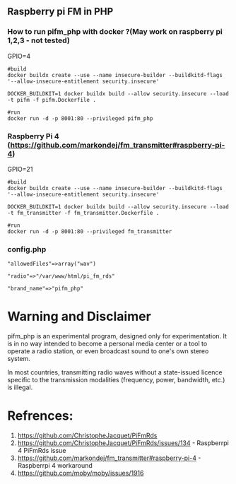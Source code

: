 ## Raspberry pi FM in PHP

### How to run pifm_php with docker ?(May work on raspberry pi 1,2,3 - not tested)
GPIO=4
```
#build
docker buildx create --use --name insecure-builder --buildkitd-flags '--allow-insecure-entitlement security.insecure'

DOCKER_BUILDKIT=1 docker buildx build --allow security.insecure --load -t pifm -f pifm.Dockerfile .

#run
docker run -d -p 8001:80 --privileged pifm_php
```

### Raspberry Pi 4 (https://github.com/markondej/fm_transmitter#raspberry-pi-4)
GPIO=21
```
#build
docker buildx create --use --name insecure-builder --buildkitd-flags '--allow-insecure-entitlement security.insecure'

DOCKER_BUILDKIT=1 docker buildx build --allow security.insecure --load -t fm_transmitter -f fm_transmitter.Dockerfile .

#run
docker run -d -p 8001:80 --privileged fm_transmitter
```

### config.php
```
"allowedFiles"=>array("wav")

"radio"=>"/var/www/html/pi_fm_rds"

"brand_name"=>"pifm_php"
```
  
# Warning and Disclaimer

pifm_php is an experimental program, designed only for experimentation. It is in no way intended to become a personal media center or a tool to operate a radio station, or even broadcast sound to one's own stereo system.

In most countries, transmitting radio waves without a state-issued licence specific to the transmission modalities (frequency, power, bandwidth, etc.) is illegal.

# Refrences:
1. https://github.com/ChristopheJacquet/PiFmRds
2. https://github.com/ChristopheJacquet/PiFmRds/issues/134 - Raspberrpi 4 PiFmRds issue
3. https://github.com/markondej/fm_transmitter#raspberry-pi-4 - Raspberrpi 4 workaround
4. https://github.com/moby/moby/issues/1916
